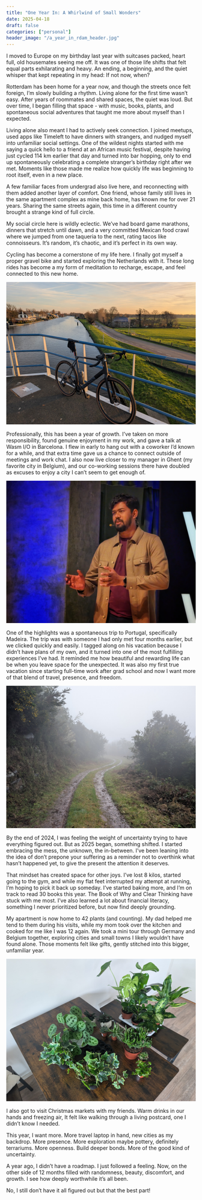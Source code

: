 ```yaml
---
title: "One Year In: A Whirlwind of Small Wonders"
date: 2025-04-18
draft: false
categories: ["personal"]
header_image: "/a_year_in_rdam_header.jpg"
---
```


I moved to Europe on my birthday last year with suitcases packed, heart full, old housemates seeing me off. It was one of those life shifts that felt equal parts exhilarating and heavy. An ending, a beginning, and the quiet whisper that kept repeating in my head: If not now, when?

Rotterdam has been home for a year now, and though the streets once felt foreign, I’m slowly building a rhythm. Living alone for the first time wasn’t easy. After years of roommates and shared spaces, the quiet was loud. But over time, I began filling that space - with music, books, plants, and spontaneous social adventures that taught me more about myself than I expected.

Living alone also meant I had to actively seek connection. I joined meetups, used apps like Timeleft to have dinners with strangers, and nudged myself into unfamiliar social settings. One of the wildest nights started with me saying a quick hello to a friend at an African music festival, despite having just cycled 114 km earlier that day and turned into bar hopping, only to end up spontaneously celebrating a complete stranger’s birthday right after we met. Moments like those made me realize how quickly life was beginning to root itself, even in a new place.

A few familiar faces from undergrad also live here, and reconnecting with them added another layer of comfort. One friend, whose family still lives in the same apartment complex as mine back home, has known me for over 21 years. Sharing the same streets again, this time in a different country brought a strange kind of full circle.

My social circle here is wildly eclectic. We’ve had board game marathons, dinners that stretch until dawn, and a very committed Mexican food crawl where we jumped from one taqueria to the next, rating tacos like connoisseurs. It’s random, it’s chaotic, and it’s perfect in its own way.

Cycling has become a cornerstone of my life here. I finally got myself a proper gravel bike and started exploring the Netherlands with it. These long rides has become a my form of meditation to recharge, escape, and feel connected to this new home.

![Bike on top of a bridge](/biking_journey.jpg)

Professionally, this has been a year of growth. I’ve taken on more responsibility, found genuine enjoyment in my work, and gave a talk at Wasm I/O in Barcelona. I flew in early to hang out with a coworker I’d known for a while, and that extra time gave us a chance to connect outside of meetings and work chat. I also now live closer to my manager in Ghent (my favorite city in Belgium), and our co-working sessions there have doubled as excuses to enjoy a city I can’t seem to get enough of.

![Speaking at wasmio](/wasmio_2025_talk.jpg)

One of the highlights was a spontaneous trip to Portugal, specifically Madeira. The trip was with someone I had only met four months earlier, but we clicked quickly and easily. I tagged along on his vacation because I didn’t have plans of my own, and it turned into one of the most fulfilling experiences I’ve had. It reminded me how beautiful and rewarding life can be when you leave space for the unexpected. It was also my first true vacation since starting full-time work after grad school and now I want more of that blend of travel, presence, and freedom.

![madeira trail](/madeira.jpg)

By the end of 2024, I was feeling the weight of uncertainty trying to have everything figured out. But as 2025 began, something shifted. I started embracing the mess, the unknown, the in-between. I’ve been leaning into the idea of don’t prepone your suffering as a reminder not to overthink what hasn’t happened yet, to give the present the attention it deserves.

That mindset has created space for other joys. I’ve lost 8 kilos, started going to the gym, and while my flat feet interrupted my attempt at running, I’m hoping to pick it back up someday. I’ve started baking more, and I’m on track to read 30 books this year. The Book of Why and Clear Thinking have stuck with me most. I’ve also learned a lot about financial literacy, something I never prioritized before, but now find deeply grounding.

My apartment is now home to 42 plants (and counting). My dad helped me tend to them during his visits, while my mom took over the kitchen and cooked for me like I was 12 again. We took a mini tour through Germany and Belgium together, exploring cities and small towns I likely wouldn’t have found alone. Those moments felt like gifts, gently stitched into this bigger, unfamiliar year.

![a bunch of new plants](/home_jungle.jpg)

I also got to visit Christmas markets with my friends. Warm drinks in our hands and freezing air, It felt like walking through a living postcard, one I didn’t know I needed.

This year, I want more. More travel laptop in hand, new cities as my backdrop. More presence. More exploration maybe pottery, definitely terrariums. More openness. Build deeper bonds. More of the good kind of uncertainty.

A year ago, I didn’t have a roadmap. I just followed a feeling. Now, on the other side of 12 months filled with randomness, beauty, discomfort, and growth. I see how deeply worthwhile it’s all been.

No, I still don’t have it all figured out but that the best part!